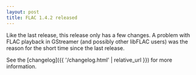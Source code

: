 ```yaml
---
layout: post
title: FLAC 1.4.2 released
---
```


Like the last release, this release only has a few changes. A problem with FLAC playback in GStreamer (and possibly other libFLAC users) was the reason for the short time since the last release.

See the [changelog]({{ '/changelog.html' | relative_url }}) for more information.
